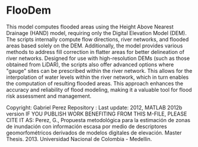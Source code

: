 # FlooDem

This model computes flooded areas using the Height Above Nearest Drainage (HAND) model, requiring only the Digital Elevation Model (DEM). The scripts internally compute flow directions, river networks, and flooded areas based solely on the DEM. Additionally, the model provides various methods to address fill correction in flatter areas for better delineation of river networks. Designed for use with high-resolution DEMs (such as those obtained from LiDAR), the scripts also offer advanced options where "gauge" sites can be prescribed within the river network. This allows for the interpolation of water levels within the river network, which in turn enables the computation of resulting flooded areas. This approach enhances the accuracy and reliability of flood modeling, making it a valuable tool for flood risk assessment and management.

Copyright: Gabriel Perez Repository : Last update: 2012, MATLAB 2012b version IF YOU PUBLISH WORK BENEFITING FROM THIS M-FILE, PLEASE CITE IT AS: Perez, G., Propuesta metodológica para la estimación de zonas de inundación con información escasa por medio de descriptores geomorfométricos derivados de modelos digitales de elevación. Master Thesis. 2013. Universidad Nacional de Colombia - Medellin. 

